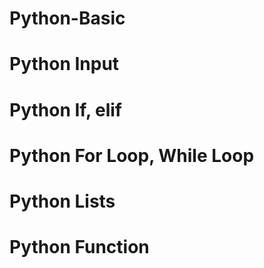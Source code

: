 # Python-Basic
# Python Input
# Python If, elif
# Python For Loop, While Loop
# Python Lists
# Python Function
